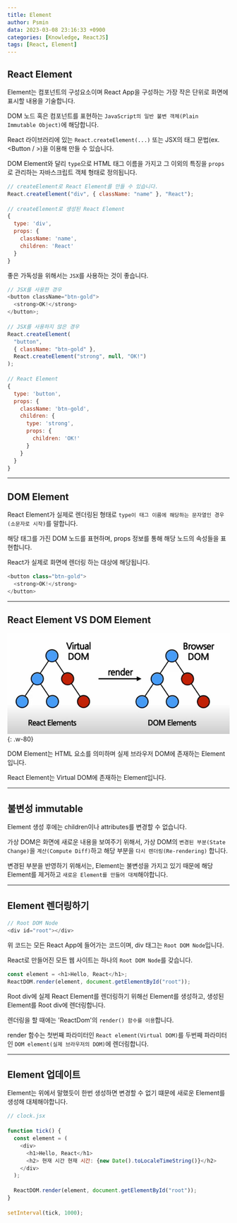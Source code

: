```yaml
---
title: Element
author: Psmin
data: 2023-03-08 23:16:33 +0900
categories: [Knowledge, ReactJS]
tags: [React, Element]
---
```


## React Element

Element는 컴포넌트의 구성요소이며 React App을 구성하는 가장 작은 단위로 화면에 표시할 내용을 기술합니다.

DOM 노드 혹은 컴포넌트를 표현하는 `JavaScript의 일반 불변 객체(Plain Immutable Object)`에 해당합니다.

React 라이브러리에 있는 `React.createElement(...)` 또는 JSX의 태그 문법(ex. <Button / >)을 이용해 만들 수 있습니다.

DOM Element와 달리 `type`으로 HTML 태그 이름을 가지고 그 이외의 특징을 `props`로 관리하는 자바스크립트 객체 형태로 정의됩니다.

```js
// createElement로 React Element를 만들 수 있습니다.
React.createElement("div", { className: "name" }, "React");

// createElement로 생성된 React Element
{
  type: 'div',
  props: {
    className: 'name',
    children: 'React'
  }
}
```

좋은 가독성을 위해서는 `JSX`를 사용하는 것이 좋습니다.

```js
// JSX를 사용한 경우
<button className="btn-gold">
  <strong>OK!</strong>
</button>;

// JSX를 사용하지 않은 경우
React.createElement(
  "button",
  { className: "btn-gold" },
  React.createElement("strong", null, "OK!")
);

// React Element
{
  type: 'button',
  props: {
    className: 'btn-gold',
    children: {
      type: 'strong',
      props: {
        children: 'OK!'
      }
    }
  }
}
```

---

## DOM Element

React Element가 실제로 렌더링된 형태로 `type이 태그 이름에 해당하는 문자열인 경우(소문자로 시작)`를 말합니다.

해당 태그를 가진 DOM 노드를 표현하며, props 정보를 통해 해당 노드의 속성들을 표현합니다.

React가 실제로 화면에 렌더링 하는 대상에 해당됩니다.

```js
<button class="btn-gold">
  <strong>OK!</strong>
</button>
```

---

## React Element VS DOM Element

![Elements](/assets/img/elements.png){: .w-80}

DOM Element는 HTML 요소를 의미하며 실제 브라우저 DOM에 존재하는 Element입니다.

React Element는 Virtual DOM에 존재하는 Element입니다.

---

## 불변성 immutable

Element 생성 후에는 children이나 attributes를 변경할 수 없습니다.

가상 DOM은 화면에 새로운 내용을 보여주기 위해서, 가상 DOM의 `변경된 부분(State Change)`을 `계산(Compute Diff)`하고 해당 부분을 `다시 렌더링(Re-rendering)` 합니다.

변경된 부분을 반영하기 위해서는, Element는 불변성을 가지고 있기 때문에 해당 Element를 제거하고 `새로운 Element를 만들어 대체`해야합니다.

---

## Element 렌더링하기

```js
// Root DOM Node
<div id="root"></div>
```

위 코드는 모든 React App에 들어가는 코드이며, div 태그는 `Root DOM Node`입니다.

React로 만들어진 모든 웹 사이트는 하나의 `Root DOM Node`를 갖습니다.

```js
const element = <h1>Hello, React</h1>;
ReactDOM.render(element, document.getElementById("root"));
```

Root div에 실제 React Element를 렌더링하기 위해선 Element를 생성하고, 생성된 Element를 Root div에 렌더링합니다.

렌더링을 할 때에는 'ReactDom'의 `render() 함수를 이용`합니다.

render 함수는 첫번째 파라미터인 `React element(Virtual DOM)`를 두번째 파라미터인 `DOM element(실제 브라우저의 DOM)`에 렌더링합니다.

---

## Element 업데이트

Element는 위에서 말했듯이 한번 생성하면 변경할 수 없기 떄문에 새로운 Element를 생성해 대체해야합니다.

```js
// clock.jsx

function tick() {
  const element = (
    <div>
      <h1>Hello, React</h1>
      <h2> 현재 시간 현재 시간: {new Date().toLocaleTimeString()}</h2>
    </div>
  );

  ReactDOM.render(element, document.getElementById("root"));
}

setInterval(tick, 1000);
```
